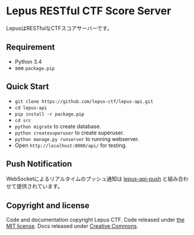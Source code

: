 # Lepus RESTful CTF Score Server

LepusはRESTfulなCTFスコアサーバーです。

## Requirement

* Python 3.4
* see `package.pip`

## Quick Start

* `git clone https://github.com/lepus-ctf/lepus-api.git`
* `cd lepus-api`
* `pip install -r package.pip`
* `cd src`
* `python migrate` to create database.
* `python createsuperuser` to create superuser.
* `python manage.py runserver` to running webserver.
* Open `http://localhost:8000/api/` for testing.

## Push Notification

WebSocketによるリアルタイムのプッシュ通知は [lepus-api-push](https://github.com/lepus-ctf/lepus-api-push) と組み合わせて提供されています。

## Copyright and license
Code and documentation copyright Lepus CTF.
Code released under [the MIT license](https://github.com/twbs/bootstrap/blob/master/LICENSE).
Docs released under [Creative Commons](https://github.com/twbs/bootstrap/blob/master/docs/LICENSE).

